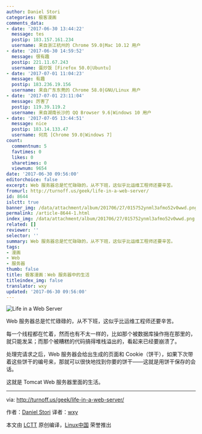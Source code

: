 ```yaml
---
author: Daniel Stori
categories: 极客漫画
comments_data:
- date: '2017-06-30 13:44:22'
  message: tes
  postip: 183.157.161.234
  username: 来自浙江杭州的 Chrome 59.0|Mac 10.12 用户
- date: '2017-06-30 14:59:52'
  message: 很有趣
  postip: 221.11.67.243
  username: 蛋炒饭 [Firefox 50.0|Ubuntu]
- date: '2017-07-01 11:04:23'
  message: 有趣
  postip: 183.236.19.156
  username: 来自广东东莞的 Chrome 58.0|GNU/Linux 用户
- date: '2017-07-01 23:11:04'
  message: 厉害了
  postip: 119.39.119.2
  username: 来自湖南长沙的 QQ Browser 9.6|Windows 10 用户
- date: '2017-07-05 13:44:51'
  message: nice
  postip: 183.14.133.47
  username: 何亮 [Chrome 59.0|Windows 7]
count:
  commentnum: 5
  favtimes: 0
  likes: 0
  sharetimes: 0
  viewnum: 9654
date: '2017-06-30 09:56:00'
editorchoice: false
excerpt: Web 服务器总是忙忙碌碌的，从不下班，这似乎比运维工程师还要辛苦。
fromurl: http://turnoff.us/geek/life-in-a-web-server/
id: 8644
islctt: true
banner_img: /data/attachment/album/201706/27/015752ynml3afmo52v0wwd.png.large.jpg
permalink: /article-8644-1.html
index_img: /data/attachment/album/201706/27/015752ynml3afmo52v0wwd.png.thumb.jpg
related: []
reviewer: ''
selector: ''
summary: Web 服务器总是忙忙碌碌的，从不下班，这似乎比运维工程师还要辛苦。
tags:
- 漫画
- Web
- 服务器
thumb: false
title: 极客漫画：Web 服务器中的生活
titleindex_img: false
translator: wxy
updated: '2017-06-30 09:56:00'
---
```


![Life in a Web Server](/data/attachment/album/201706/27/015752ynml3afmo52v0wwd.png)


Web 服务器总是忙忙碌碌的，从不下班，这似乎比运维工程师还要辛苦。


每一个线程都在忙着，然而也有不太一样的，比如那个被数据库操作拖在那里的，就只能发呆；而那个被糟糕的代码搞得堆栈溢出的，看起来已经要崩溃了。


处理完请求之后，Web 服务器会给出生成的页面和 Cookie（饼干），如果下次带着这些饼干的编号来，那就可以很快地找到你要的饼干——这就是用饼干保存的会话。


这就是 Tomcat Web 服务器里面的生活。




---


via: <http://turnoff.us/geek/life-in-a-web-server/>


作者：[Daniel Stori](http://turnoff.us/about/) 译者：[wxy](https://github.com/wxy)


本文由 [LCTT](https://github.com/LCTT/TranslateProject) 原创编译，[Linux中国](https://linux.cn/) 荣誉推出